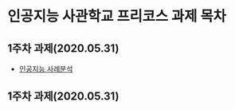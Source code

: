 # 인공지능 사관학교 프리코스 과제 목차

## 1주차 과제(2020.05.31)
* [인공지능 사례분석](https://github.com/gisungPark/AISchool/blob/master/assignment01.ipynb)

## 1주차 과제(2020.05.31)
